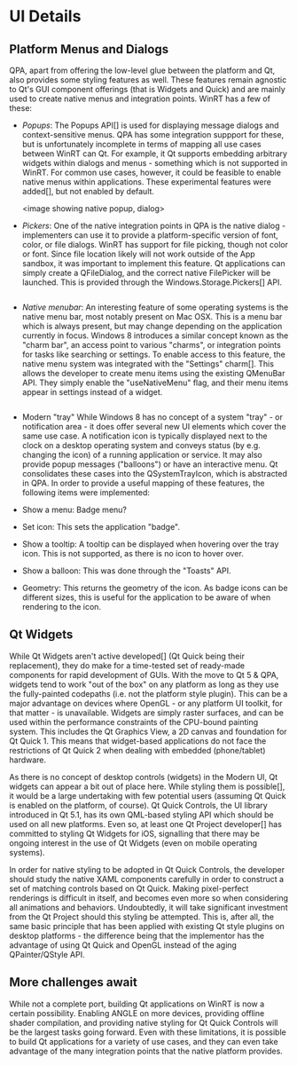 # UI Details

## Platform Menus and Dialogs
QPA, apart from offering the low-level glue between the platform and Qt, also provides some styling features as well. These features remain agnostic to Qt's GUI component offerings (that is Widgets and Quick) and are mainly used to create native menus and integration points. WinRT has a few of these:
- *Popups*: The Popups API[] is used for displaying message dialogs and context-sensitive menus. QPA has some integration suppport for these, but is unfortunately incomplete in terms of mapping all use cases between WinRT can Qt. For example, it Qt supports embedding arbitrary widgets within dialogs and menus - something which is not supported in WinRT. For common use cases, however, it could be feasible to enable native menus within applications. These experimental features were added[], but not enabled by default.

    <image showing native popup, dialog>

- *Pickers*: One of the native integration points in QPA is the native dialog - implementers can use it to provide a platform-specific version of font, color, or file dialogs. WinRT has support for file picking, though not color or font. Since file location likely will not work outside of the App sandbox, it was important to implement this feature. Qt applications can simply create a QFileDialog, and the correct native FilePicker will be launched. This is provided through the Windows.Storage.Pickers[] API.

    <image of native picker>

- *Native menubar*: An interesting feature of some operating systems is the native menu bar, most notably present on Mac OSX. This is a menu bar which is always present, but may change depending on the application currently in focus. Windows 8 introduces a similar concept known as the "charm bar", an access point to various "charms", or integration points for tasks like searching or settings. To enable access to this feature, the native menu system was integrated with the "Settings" charm[]. This allows the developer to create menu items using the existing QMenuBar API. They simply enable the "useNativeMenu" flag, and their menu items appear in settings instead of a widget.

    <image of native menu>

- Modern "tray"
 While Windows 8 has no concept of a system "tray" - or notification area - it does offer several new UI elements which cover the same use case. A notification icon is typically displayed next to the clock on a desktop operating system and conveys status (by e.g. changing the icon) of a running application or service. It may also provide popup messages ("balloons") or have an interactive menu. Qt consolidates these cases into the QSystemTrayIcon, which is abstracted in QPA. In order to provide a useful mapping of these features, the following items were implemented:
 - Show a menu: Badge menu?
 - Set icon: This sets the application "badge".
 - Show a tooltip: A tooltip can be displayed when hovering over the tray icon. This is not supported, as there is no icon to hover over.
 - Show a balloon: This was done through the "Toasts" API.
 - Geometry: This returns the geometry of the icon. As badge icons can be different sizes, this is useful for the application to be aware of when rendering to the icon.

## Qt Widgets
While Qt Widgets aren't active developed[] (Qt Quick being their replacement), they do make for a time-tested set of ready-made components for rapid development of GUIs. With the move to Qt 5 & QPA, widgets tend to work "out of the box" on any platform as long as they use the fully-painted codepaths (i.e. not the platform style plugin). This can be a major advantage on devices where OpenGL - or any platform UI toolkit, for that matter - is unavailable. Widgets are simply raster surfaces, and can be used within the performance constraints of the CPU-bound painting system. This includes the Qt Graphics View, a 2D canvas and foundation for Qt Quick 1. This means that widget-based applications do not face the restrictions of Qt Quick 2 when dealing with embedded (phone/tablet) hardware.

<screenshots of widget apps running on tablet and phone>

As there is no concept of desktop controls (widgets) in the Modern UI, Qt widgets can appear a bit out of place here. While styling them is possible[], it would be a large undertaking with few potential users (assuming Qt Quick is enabled on the platform, of course). Qt Quick Controls, the UI library introduced in Qt 5.1, has its own QML-based styling API which should be used on all new platforms. Even so, at least one Qt Project developer[] has committed to styling Qt Widgets for iOS, signalling that there may be ongoing interest in the use of Qt Widgets (even on mobile operating systems).

In order for native styling to be adopted in Qt Quick Controls, the developer should study the native XAML components carefully in order to construct a set of matching controls based on Qt Quick. Making pixel-perfect renderings is difficult in itself, and becomes even more so when considering all animations and behaviors. Undoubtedly, it will take significant investment from the Qt Project should this styling be attempted. This is, after all, the same basic principle that has been applied with existing Qt style plugins on desktop platforms - the difference being that the implementor has the advantage of using Qt Quick and OpenGL instead of the aging QPainter/QStyle API.

## More challenges await
While not a complete port, building Qt applications on WinRT is now a certain possibility. Enabling ANGLE on more devices, providing offline shader compilation, and providing native styling for Qt Quick Controls will be the largest tasks going forward. Even with these limitations, it is possible to build Qt applications for a variety of use cases, and they can even take advantage of the many integration points that the native platform provides.
